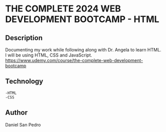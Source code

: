 # THE COMPLETE 2024 WEB DEVELOPMENT BOOTCAMP - HTML

## Description

Documenting my work while following along with Dr. Angela to learn HTML. I will be using HTML, CSS and JavaScript. https://www.udemy.com/course/the-complete-web-development-bootcamp

## Technology

    -HTML
    -CSS

## Author

Daniel San Pedro
